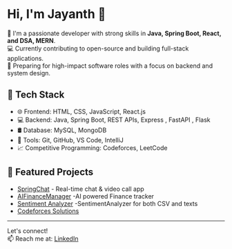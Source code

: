 # Hi, I'm Jayanth 👋

🚀 I'm a passionate developer with strong skills in **Java, Spring Boot, React, and DSA, MERN**.  
💻 Currently contributing to open-source and building full-stack applications.  
🎯 Preparing for high-impact software roles with a focus on backend and system design.

## 🔧 Tech Stack
- 🌐 Frontend: HTML, CSS, JavaScript, React.js
- 💻 Backend: Java, Spring Boot, REST APIs, Express , FastAPI , Flask
- 🛢️ Database: MySQL, MongoDB
- 🔧 Tools: Git, GitHub, VS Code, IntelliJ
- 📈 Competitive Programming: Codeforces, LeetCode

## 📌 Featured Projects
- [SpringChat](https://github.com/jayanthcse/SpringChat) - Real-time chat & video call app
- [AIFinanceManager](https://github.com/jayanthcse/aiwelth) -AI powered Finance tracker
- [Sentiment Analyzer](https://github.com/jayanthcse/Sentiment_Analysis) -SentimentAnalyzer for both CSV and texts
- [Codeforces Solutions](https://github.com/jayanthcse/Codeforces-Solutions)

---

Let's connect!  
📫 Reach me at: [LinkedIn](https://www.linkedin.com/in/jayanthasuri)
